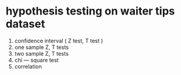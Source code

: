 # hypothesis testing on waiter tips dataset
1. confidence interval ( Z test, T test ) <br>
2. one sample Z, T tests <br>
3. two sample Z, T tests <br>
4. chi — square test <br>
5. correlation <br>

